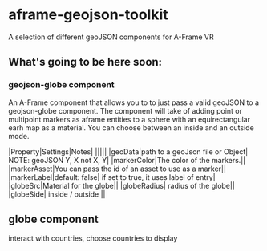 # aframe-geojson-toolkit
A selection of different geoJSON components for A-Frame VR

## What's going to be here soon:
### geojson-globe component
An A-Frame component that allows you to to just pass a valid geoJSON to a geojson-globe component. The component will take of adding point or multipoint markers as aframe entities to a sphere with an equirectangular earh map as a material.
You can choose between an inside and an outside mode.

|Property|Settings|Notes|
|||||
|geoData|path to a geoJson file or Object| NOTE: geoJSON Y, X not X, Y|
|markerColor|The color of the markers.||
|markerAsset|You can pass the id of an asset to use as a marker||
|markerLabel|default: false| if set to true, it uses label of entry|
|globeSrc|Material for the globe||
|globeRadius| radius of the globe||
|globeSide| inside / outside ||

## globe component
interact with countries, choose countries to display
